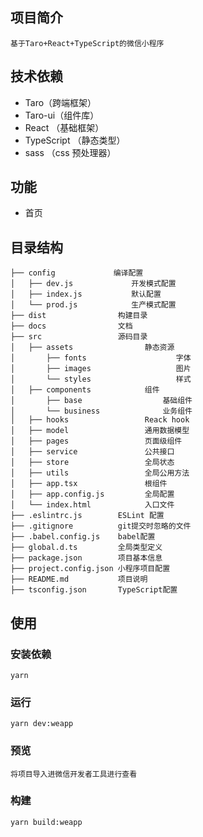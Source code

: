 ## 项目简介

    基于Taro+React+TypeScript的微信小程序


## 技术依赖

- Taro（跨端框架）
- Taro-ui（组件库）
- React （基础框架）
- TypeScript （静态类型）
- sass （css 预处理器）

## 功能

- 首页


## 目录结构

```
├── config             编译配置
│   ├── dev.js             开发模式配置
│   ├── index.js           默认配置
│   └── prod.js            生产模式配置
├── dist                构建目录
├── docs                文档
├── src                 源码目录
│   ├── assets                静态资源
│	    ├── fonts                    字体
│	    ├── images                   图片
│	    └── styles                   样式
│   ├── components            组件
│       ├── base                  基础组件
│       └── business              业务组件
│   ├── hooks                 Reack hook
│   ├── model                 通用数据模型
│   ├── pages                 页面级组件
│   ├── service               公共接口
│   ├── store                 全局状态
│   ├── utils                 全局公用方法
│   ├── app.tsx				  根组件
│   ├── app.config.js         全局配置
│   └── index.html			  入口文件
├── .eslintrc.js        ESLint 配置
├── .gitignore          git提交时忽略的文件
├── .babel.config.js    babel配置
├── global.d.ts         全局类型定义
├── package.json        项目基本信息
├── project.config.json 小程序项目配置
├── README.md           项目说明
├── tsconfig.json	    TypeScript配置
```

## 使用

### 安装依赖

```
yarn
```

### 运行

```
yarn dev:weapp
```

### 预览

```
将项目导入进微信开发者工具进行查看
```

### 构建

```
yarn build:weapp
```

